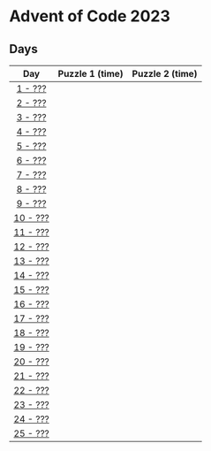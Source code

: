 # Advent of Code 2023

## Days

|         Day          | Puzzle 1 (time) | Puzzle 2 (time) |
| :------------------: | :-------------: | :-------------: |
|  [1 - ???](day1.ts)  |                 |                 |
|  [2 - ???](day2.ts)  |                 |                 |
|  [3 - ???](day3.ts)  |                 |                 |
|  [4 - ???](day4.ts)  |                 |                 |
|  [5 - ???](day5.ts)  |                 |                 |
|  [6 - ???](day6.ts)  |                 |                 |
|  [7 - ???](day7.ts)  |                 |                 |
|  [8 - ???](day8.ts)  |                 |                 |
|  [9 - ???](day9.ts)  |                 |                 |
| [10 - ???](day10.ts) |                 |                 |
| [11 - ???](day11.ts) |                 |                 |
| [12 - ???](day12.ts) |                 |                 |
| [13 - ???](day13.ts) |                 |                 |
| [14 - ???](day14.ts) |                 |                 |
| [15 - ???](day15.ts) |                 |                 |
| [16 - ???](day16.ts) |                 |                 |
| [17 - ???](day17.ts) |                 |                 |
| [18 - ???](day18.ts) |                 |                 |
| [19 - ???](day19.ts) |                 |                 |
| [20 - ???](day20.ts) |                 |                 |
| [21 - ???](day21.ts) |                 |                 |
| [22 - ???](day22.ts) |                 |                 |
| [23 - ???](day23.ts) |                 |                 |
| [24 - ???](day24.ts) |                 |                 |
| [25 - ???](day25.ts) |                 |                 |
